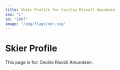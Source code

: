 ```yaml
---
title: Skier Profile for Cecilie Risvoll Amundsen
sex: "L"
id: "1067"
image: "/img/flags/nor.svg" 
---
```


# Skier Profile

This page is for: Cecilie Risvoll Amundsen.
    